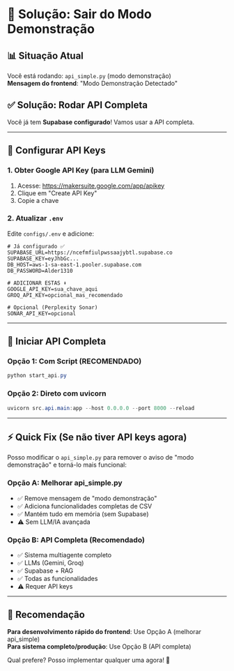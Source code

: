# 🚀 Solução: Sair do Modo Demonstração

## 📊 Situação Atual

Você está rodando: `api_simple.py` (modo demonstração)  
**Mensagem do frontend**: "Modo Demonstração Detectado"

## ✅ Solução: Rodar API Completa

Você já tem **Supabase configurado**! Vamos usar a API completa.

---

## 🔑 Configurar API Keys

### **1. Obter Google API Key** (para LLM Gemini)

1. Acesse: https://makersuite.google.com/app/apikey
2. Clique em "Create API Key"
3. Copie a chave

### **2. Atualizar `.env`**

Edite `configs/.env` e adicione:

```env
# Já configurado ✅
SUPABASE_URL=https://ncefmfiulpwssaajybtl.supabase.co
SUPABASE_KEY=eyJhbGc...
DB_HOST=aws-1-sa-east-1.pooler.supabase.com
DB_PASSWORD=Alder1310

# ADICIONAR ESTAS ⬇️
GOOGLE_API_KEY=sua_chave_aqui
GROQ_API_KEY=opcional_mas_recomendado

# Opcional (Perplexity Sonar)
SONAR_API_KEY=opcional
```

---

## 🚀 Iniciar API Completa

### **Opção 1: Com Script** (RECOMENDADO)
```powershell
python start_api.py
```

### **Opção 2: Direto com uvicorn**
```powershell
uvicorn src.api.main:app --host 0.0.0.0 --port 8000 --reload
```

---

## ⚡ Quick Fix (Se não tiver API keys agora)

Posso modificar o `api_simple.py` para remover o aviso de "modo demonstração" e torná-lo mais funcional:

### **Opção A: Melhorar api_simple.py**
- ✅ Remove mensagem de "modo demonstração"
- ✅ Adiciona funcionalidades completas de CSV
- ✅ Mantém tudo em memória (sem Supabase)
- ⚠️ Sem LLM/IA avançada

### **Opção B: API Completa** (Recomendado)
- ✅ Sistema multiagente completo
- ✅ LLMs (Gemini, Groq)
- ✅ Supabase + RAG
- ✅ Todas as funcionalidades
- ⚠️ Requer API keys

---

## 🎯 Recomendação

**Para desenvolvimento rápido do frontend**: Use Opção A (melhorar api_simple)  
**Para sistema completo/produção**: Use Opção B (API completa)

Qual prefere? Posso implementar qualquer uma agora! 🚀